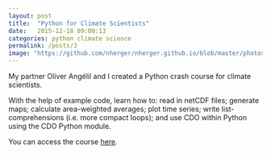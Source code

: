 ```yaml
---
layout: post
title:  "Python for Climate Scientists"
date:   2015-12-18 09:00:13
categories: python climate science
permalink: /posts/3
image: "https://github.com/nherger/nherger.github.io/blob/master/photos/CrashCourse_banner.jpg?raw=true"
---
```


My partner Oliver Angélil and I created a Python crash course for climate scientists.

<!--more-->

With the help of example code, learn how to: read in netCDF files; generate maps; calculate area-weighted averages; plot time series; write list-comprehensions (i.e. more compact loops); and use CDO within Python using the CDO Python module.

You can access the course <a href="http://snoek.ddns.net/~oliver/mysite/python-crash-course.html" target="_blank">here</a>.
